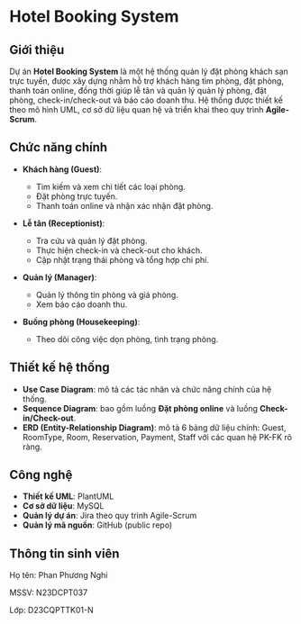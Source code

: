# Hotel Booking System

## Giới thiệu
Dự án **Hotel Booking System** là một hệ thống quản lý đặt phòng khách sạn trực tuyến, được xây dựng nhằm hỗ trợ khách hàng tìm phòng, đặt phòng, thanh toán online, đồng thời giúp lễ tân và quản lý quản lý phòng, đặt phòng, check-in/check-out và báo cáo doanh thu. Hệ thống được thiết kế theo mô hình UML, cơ sở dữ liệu quan hệ và triển khai theo quy trình **Agile-Scrum**.

## Chức năng chính
- **Khách hàng (Guest)**:
  - Tìm kiếm và xem chi tiết các loại phòng.
  - Đặt phòng trực tuyến.
  - Thanh toán online và nhận xác nhận đặt phòng.
  
- **Lễ tân (Receptionist)**:
  - Tra cứu và quản lý đặt phòng.
  - Thực hiện check-in và check-out cho khách.
  - Cập nhật trạng thái phòng và tổng hợp chi phí.
  
- **Quản lý (Manager)**:
  - Quản lý thông tin phòng và giá phòng.
  - Xem báo cáo doanh thu.
  
- **Buồng phòng (Housekeeping)**:
  - Theo dõi công việc dọn phòng, tình trạng phòng.

## Thiết kế hệ thống
- **Use Case Diagram**: mô tả các tác nhân và chức năng chính của hệ thống.  
- **Sequence Diagram**: bao gồm luồng **Đặt phòng online** và luồng **Check-in/Check-out**.  
- **ERD (Entity-Relationship Diagram)**: mô tả 6 bảng dữ liệu chính: Guest, RoomType, Room, Reservation, Payment, Staff với các quan hệ PK-FK rõ ràng.

## Công nghệ
- **Thiết kế UML**: PlantUML 
- **Cơ sở dữ liệu**: MySQL 
- **Quản lý dự án**: Jira theo quy trình Agile-Scrum  
- **Quản lý mã nguồn**: GitHub (public repo)

## Thông tin sinh viên
Họ tên: Phan Phương Nghi

MSSV: N23DCPT037

Lớp: D23CQPTTK01-N

